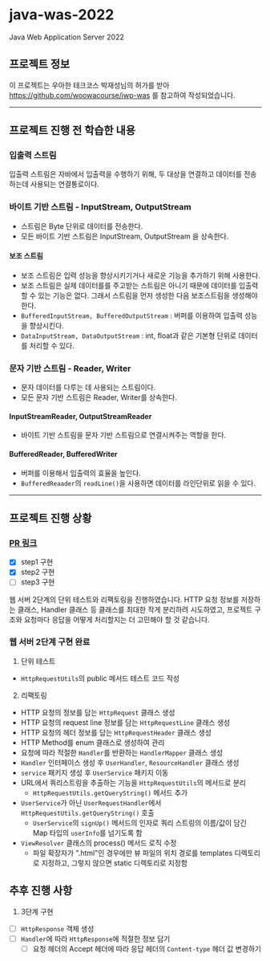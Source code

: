 # java-was-2022
Java Web Application Server 2022


## 프로젝트 정보 

이 프로젝트는 우아한 테크코스 박재성님의 허가를 받아 https://github.com/woowacourse/jwp-was 
를 참고하여 작성되었습니다.

---

## 프로젝트 진행 전 학습한 내용

### 입출력 스트림

입출력 스트림은 자바에서 입출력을 수행하기 위해, 두 대상을 연결하고 데이터를 전송하는데 사용되는 연결통로이다.

### 바이트 기반 스트림 - InputStream, OutputStream

- 스트림은 Byte 단위로 데이터를 전송한다.
- 모든 바이트 기반 스트림은 InputStream, OutputStream 을 상속한다.

#### 보조 스트림
- 보조 스트림은 입력 성능을 향상시키기거나 새로운 기능을 추가하기 위해 사용한다.
- 보조 스트림은 실제 데이터를를 주고받는 스트림은 아니기 때문에 데이터를 입출력할 수 있는 기능은 없다. 그래서 스트림을 먼저 생성한 다음 보조스트림을 생성해야 한다.
- `BufferedInputStream, BufferedOutputStream` : 버퍼를 이용하여 입출력 성능을 향상시킨다.
- `DataInputStream, DataOutputStream` : int, float과 같은 기본형 단위로 데이터를 처리할 수 있다.

### 문자 기반 스트림 - Reader, Writer
- 문자 데이터를 다루는 데 사용되는 스트림이다.
- 모든 문자 기반 스트림은 Reader, Writer를 상속한다.

#### InputStreamReader, OutputStreamReader
- 바이트 기반 스트림을 문자 기반 스트림으로 연결시켜주는 역할을 한다.

#### BufferedReader, BufferedWriter
- 버퍼를 이용해서 입출력의 효율을 높인다.
- `BufferedReaader`의 `readLine()`을 사용하면 데이터를 라인단위로 읽을 수 있다.

---

## 프로젝트 진행 상황
### [PR 링크](https://github.com/softeerbootcamp/be-java-web-server/pull/29)
- [x] step1 구현
- [x] step2 구현
- [ ] step3 구현

웹 서버 2단계의 단위 테스트와 리팩토링을 진행하였습니다. HTTP 요청 정보를 저장하는 클래스, Handler 클래스 등 클래스를 최대한 작게 분리하려 시도하였고, 프로젝트 구조와 요청마다 응답을 어떻게 처리할지는 더 고민해야 할 것 같습니다.

### 웹 서버 2단계 구현 완료
1. 단위 테스트
- `HttpRequestUtils`의 public 메서드 테스트 코드 작성
2. 리팩토링
- HTTP 요청의 정보를 담는 `HttpRequest` 클래스 생성
- HTTP 요청의 request line 정보를 담는 `HttpRequestLine` 클래스 생성
- HTTP 요청의 헤더 정보를 담는 `HttpRequestHeader` 클래스 생성
- HTTP Method를 enum 클래스로 생성하여 관리
- 요청에 따라 적절한 `Handler`를 반환하는 `HandlerMapper` 클래스 생성
- `Handler` 인터페이스 생성 후 `UserHandler`, `ResourceHandler` 클래스 생성
- `service` 패키지 생성 후 `UserService` 패키지 이동
- URL에서 쿼리스트링을 추출하는 기능을 `HttpRequestUtils`의 메서드로 분리
    - `HttpRequestUtils.getQueryString()` 메서드 추가
- `UserService`가 아닌 `UserRequestHandler`에서 `HttpRequestUtils.getQueryString()` 호출
    - `UserService`의 `signUp()` 메서드의 인자로 쿼리 스트링의 이름/값이 담긴 Map 타입의 `userInfo`를 넘기도록 함
- `ViewResolver` 클래스의 process() 메서드 로직 수정
    - 파일 확장자가 ".html"인 경우에만 뷰 파일의 위치 경로를 templates 디렉토리로 지정하고, 그렇지 않으면 static 디렉토리로 지정함

## 추후 진행 사항
1. 3단계 구현
- [ ] `HttpResponse` 객체 생성
- [ ] `Handler`에 따라 `HttpResponse`에 적절한 정보 담기
    - [ ] 요청 헤더의 Accept 헤더에 따라 응답 헤더의 `Content-type` 헤더 값 변경하기
